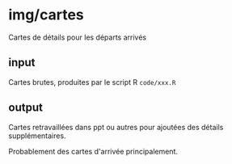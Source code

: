 # img/cartes

Cartes de détails pour les départs arrivés

## input

Cartes brutes, produites par le script R `code/xxx.R`


## output

Cartes retravaillées dans ppt ou autres pour ajoutées des détails supplémentaires. 

Probablement des cartes d'arrivée principalement. 
